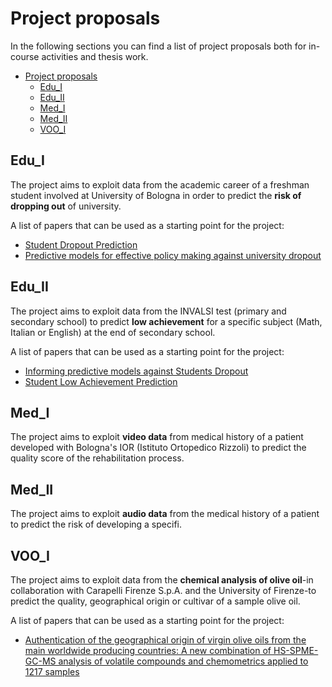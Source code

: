 # Project proposals

In the following sections you can find a list of project proposals both for in-course activities and thesis work.

- [Project proposals](#project-proposals)
  - [Edu\_I](#edu_i)
  - [Edu\_II](#edu_ii)
  - [Med\_I](#med_i)
  - [Med\_II](#med_ii)
  - [VOO\_I](#voo_i)

## Edu_I

The project aims to exploit data from the academic career of a freshman student involved at University of Bologna in order to predict the **risk of dropping out** of university.

A list of papers that can be used as a starting point for the project:

- [Student Dropout Prediction](https://link.springer.com/chapter/10.1007/978-3-030-52237-7_11)
- [Predictive models for effective policy making against university dropout](https://cris.unibo.it/handle/11585/910769)

## Edu_II

The project aims to exploit data from the INVALSI test (primary and secondary school) to predict **low achievement** for a specific subject (Math, Italian or English) at the end of secondary school.

A list of papers that can be used as a starting point for the project:

- [Informing predictive models against Students Dropout](https://cris.unibo.it/handle/11585/874372)
- [Student Low Achievement Prediction](https://link.springer.com/chapter/10.1007/978-3-031-11644-5_76)

## Med_I

The project aims to exploit **video data** from medical history of a patient developed with Bologna's IOR (Istituto Ortopedico Rizzoli) to predict the quality score of the rehabilitation process.

## Med_II

The project aims to exploit **audio data** from the medical history of a patient to predict the risk of developing a specifi.

## VOO_I

The project aims to exploit data from the **chemical analysis of olive oil**-in collaboration with Carapelli Firenze S.p.A. and the University of Firenze-to predict the quality, geographical origin or cultivar of a sample olive oil.

A list of papers that can be used as a starting point for the project:

- [Authentication of the geographical origin of virgin olive oils from the main worldwide producing countries: A new combination of HS-SPME-GC-MS analysis of volatile compounds and chemometrics applied to 1217 samples](https://www.sciencedirect.com/science/article/pii/S0956713520300724)
